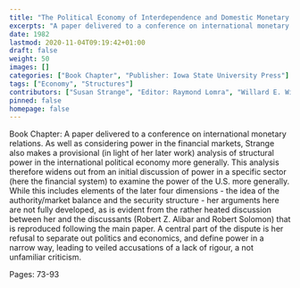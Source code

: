 ```yaml
---
title: "The Political Economy of Interdependence and Domestic Monetary Relations: Still and Extraordinary Power: America's Role in the Global Monetary System (Paper 3) (with discussants section)"
excerpts: "A paper delivered to a conference on international monetary relations. As well as considering power in the financial markets, Strange also makes a provisional (in light of her later work) analysis of structural power in the international political economy more generally. This analysis therefore widens out from an initial discussion of power in a specific sector (here the financial system) to examine the power of the U.S. more generally. While this includes elements of the later four dimensions - the idea of the authority/market balance and the security structure - her arguments here are not fully developed, as is evident from the rather heated discussion between her and the discussants (Robert Z. Alibar and Robert Solomon) that is reproduced following the main paper. A central part of the dispute is her refusal to separate out politics and economics, and define power in a narrow way, leading to veiled accusations of a lack of rigour, a not unfamiliar criticism."
date: 1982
lastmod: 2020-11-04T09:19:42+01:00
draft: false
weight: 50
images: []
categories: ["Book Chapter", "Publisher: Iowa State University Press"]
tags: ["Economy", "Structures"]
contributors: ["Susan Strange", "Editor: Raymond Lomra", "Willard E. Witte"]
pinned: false
homepage: false
---
```


Book Chapter: A paper delivered to a conference on international monetary relations. As well as considering power in the financial markets, Strange also makes a provisional (in light of her later work) analysis of structural power in the international political economy more generally. This analysis therefore widens out from an initial discussion of power in a specific sector (here the financial system) to examine the power of the U.S. more generally. While this includes elements of the later four dimensions - the idea of the authority/market balance and the security structure - her arguments here are not fully developed, as is evident from the rather heated discussion between her and the discussants (Robert Z. Alibar and Robert Solomon) that is reproduced following the main paper. A central part of the dispute is her refusal to separate out politics and economics, and define power in a narrow way, leading to veiled accusations of a lack of rigour, a not unfamiliar criticism.

Pages: 73-93